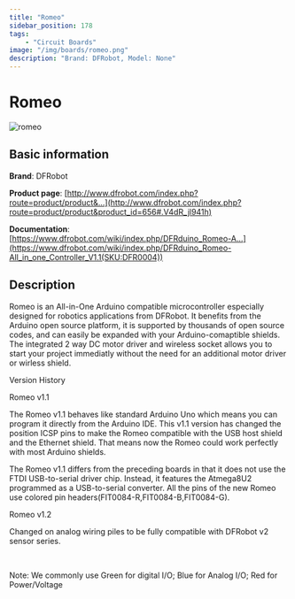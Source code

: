 ```yaml
---
title: "Romeo"
sidebar_position: 178
tags:
    - "Circuit Boards"
image: "/img/boards/romeo.png"
description: "Brand: DFRobot, Model: None"
---
```

# Romeo

![romeo](/img/boards/romeo.png)

## Basic information

**Brand**: DFRobot

**Product page**: [http://www.dfrobot.com/index.php?route=product/product&...](http://www.dfrobot.com/index.php?route=product/product&product_id=656#.V4dR_jl941h)

**Documentation**: [https://www.dfrobot.com/wiki/index.php/DFRduino_Romeo-A...](https://www.dfrobot.com/wiki/index.php/DFRduino_Romeo-All_in_one_Controller_V1.1(SKU:DFR0004))

## Description

Romeo is an All\-in\-One Arduino compatible microcontroller especially designed for robotics applications from DFRobot\. It benefits from the Arduino open source platform, it is supported by thousands of open source codes, and can easily be expanded with your Arduino\-comaptible shields\. The integrated 2 way DC motor driver and wireless socket allows you to start your project immediatly without the need for an additional motor driver or wirless shield\.

Version History

Romeo v1\.1

The Romeo v1\.1 behaves like standard Arduino Uno which means you can program it directly from the Arduino IDE\. This v1\.1 version has changed the position ICSP pins to make the Romeo compatible with the USB host shield and the Ethernet shield\. That means now the Romeo could work perfectly with most Arduino shields\.

The Romeo v1\.1 differs from the preceding boards in that it does not use the FTDI USB\-to\-serial driver chip\. Instead, it features the Atmega8U2 programmed as a USB\-to\-serial converter\. All the pins of the new Romeo use colored pin headers\(FIT0084\-R,FIT0084\-B,FIT0084\-G\)\.

Romeo v1\.2

Changed on analog wiring piles to be fully compatible with DFRobot v2 sensor series\.

 

Note: We commonly use Green for digital I/O; Blue for Analog I/O; Red for Power/Voltage

